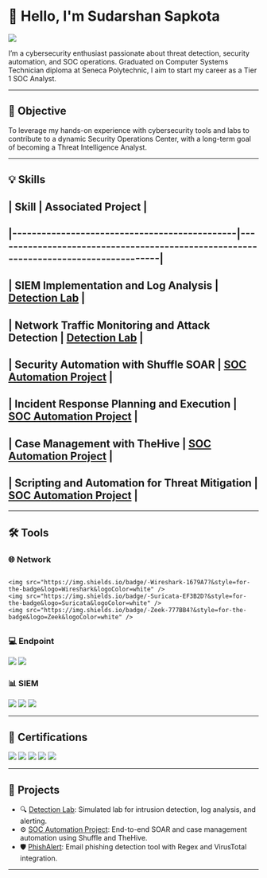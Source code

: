 # 👋 Hello, I'm Sudarshan Sapkota  
<a href="https://www.linkedin.com/in/sudarshan683/"><img src="https://img.shields.io/badge/-LinkedIn-0072b1?&style=for-the-badge&logo=linkedin&logoColor=white" /></a>

I’m a cybersecurity enthusiast passionate about threat detection, security automation, and SOC operations. Graduated on Computer Systems Technician diploma at Seneca Polytechnic, I aim to start my career as a Tier 1 SOC Analyst.

---

## 🎯 Objective
To leverage my hands-on experience with cybersecurity tools and labs to contribute to a dynamic Security Operations Center, with a long-term goal of becoming a Threat Intelligence Analyst.

---

## 💡 Skills

## | Skill                                         | Associated Project                                                                 |
## |----------------------------------------------|-------------------------------------------------------------------------------------|
## | SIEM Implementation and Log Analysis         | [Detection Lab](https://github.com/ssapkota8/detection-lab)                     |
## | Network Traffic Monitoring and Attack Detection | [Detection Lab](https://github.com/yourusername/detection-lab)                   |
## | Security Automation with Shuffle SOAR        | [SOC Automation Project](https://github.com/yourusername/soc-automation-project)   |
## | Incident Response Planning and Execution     | [SOC Automation Project](https://github.com/yourusername/soc-automation-project)   |
## | Case Management with TheHive                 | [SOC Automation Project](https://github.com/yourusername/soc-automation-project)   |
## | Scripting and Automation for Threat Mitigation | [SOC Automation Project](https://github.com/yourusername/soc-automation-project) |

---

## 🛠️ Tools

### 🌐 Network
## <div>
    <img src="https://img.shields.io/badge/-Wireshark-1679A7?&style=for-the-badge&logo=Wireshark&logoColor=white" />
    <img src="https://img.shields.io/badge/-Suricata-EF3B2D?&style=for-the-badge&logo=Suricata&logoColor=white" />
    <img src="https://img.shields.io/badge/-Zeek-777BB4?&style=for-the-badge&logo=Zeek&logoColor=white" />
## </div>

### 💻 Endpoint
<div>
    <img src="https://img.shields.io/badge/-Microsoft_Defender_for_Endpoint-00A4EF?&style=for-the-badge&logo=Microsoft&logoColor=white" />
    <img src="https://img.shields.io/badge/-Velociraptor-4B275F?&style=for-the-badge&logo=Velociraptor&logoColor=white" />
</div>

### 📊 SIEM
<div>
    <img src="https://img.shields.io/badge/-Microsoft_Sentinel-0078D4?&style=for-the-badge&logo=Microsoft&logoColor=white" />
    <img src="https://img.shields.io/badge/-Splunk-000000?&style=for-the-badge&logo=Splunk&logoColor=white" />
    <img src="https://img.shields.io/badge/-Elastic-005571?&style=for-the-badge&logo=Elastic&logoColor=white" />
</div>

---

## 📜 Certifications
<div>
<img src="https://img.shields.io/badge/-Security%2B-FF0000?&style=for-the-badge&logo=CompTIA&logoColor=white" />
<img src="https://img.shields.io/badge/-Network%2B-007ACC?&style=for-the-badge&logo=CompTIA&logoColor=white" />
<img src="https://img.shields.io/badge/-A%2B-4D4D4D?&style=for-the-badge&logo=CompTIA&logoColor=white" />
<img src="https://img.shields.io/badge/-CDSA-006400?&style=for-the-badge&logoColor=white" />
<img src="https://img.shields.io/badge/-CCD-000080?&style=for-the-badge&logoColor=white" />
</div>

---

## 🚀 Projects

- 🔍 [Detection Lab](https://github.com/yourusername/detection-lab): Simulated lab for intrusion detection, log analysis, and alerting.
- ⚙️ [SOC Automation Project](https://github.com/yourusername/soc-automation-project): End-to-end SOAR and case management automation using Shuffle and TheHive.
- 🛡️ [PhishAlert](https://github.com/yourusername/phishalert): Email phishing detection tool with Regex and VirusTotal integration.

---
